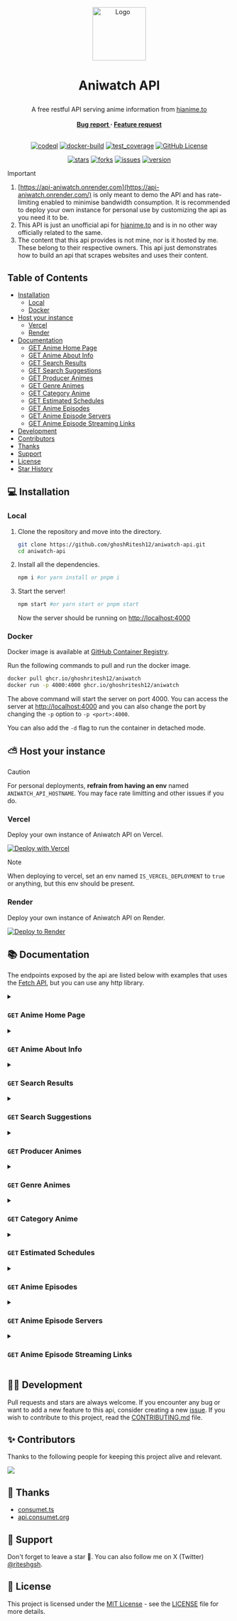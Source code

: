 <p align="center">
  <a href="https://github.com/ghoshRitesh12/aniwatch-api">
    <img 
      src="https://github.com/ghoshRitesh12/aniwatch-api/blob/main/public/img/img1.gif?raw=true" 
      alt="Logo" 
      width="120" 
      height="120"
      decoding="async"
      fetchpriority="high"
    />
  </a>
</p>

# <p align="center">Aniwatch API</p>

<div align="center">
  A free restful API serving anime information from <a href="https://hianime.to" target="_blank">hianime.to</a>
  <br/><br/>
  <strong>
    <a 
      href="https://github.com/ghoshRitesh12/aniwatch-api/issues/new?assignees=ghoshRitesh12&labels=bug&template=bug-report.yml"
    > 
      Bug report
    </a>
    ·
    <a 
      href="https://github.com/ghoshRitesh12/aniwatch-api/issues/new?assignees=ghoshRitesh12&labels=enhancement&template=feature-request.md"
    >
      Feature request
    </a>
  </strong>
</div>

<br/>

<div align="center">

[![codeql](https://github.com/ghoshRitesh12/aniwatch-api/actions/workflows/codeql-analysis.yml/badge.svg)](https://github.com/ghoshRitesh12/aniwatch-api/actions/workflows/codeql-analysis.yml)
[![docker-build](https://github.com/ghoshRitesh12/aniwatch-api/actions/workflows/docker-build.yml/badge.svg)](https://github.com/ghoshRitesh12/aniwatch-api/actions/workflows/docker-build.yml)
[![test_coverage](https://github.com/ghoshRitesh12/aniwatch-api/actions/workflows/test.yml/badge.svg)](https://github.com/ghoshRitesh12/aniwatch-api/actions/workflows/test.yml)
[![GitHub License](https://img.shields.io/github/license/ghoshRitesh12/aniwatch-api?logo=github&logoColor=%23959da5&labelColor=%23292e34&color=%2331c754)](https://github.com/ghoshRitesh12/aniwatch-api/blob/main/LICENSE)

</div>

<div align="center">

[![stars](https://img.shields.io/github/stars/ghoshRitesh12/aniwatch-api?style=social)](https://github.com/ghoshRitesh12/aniwatch-api/stargazers)
[![forks](https://img.shields.io/github/forks/ghoshRitesh12/aniwatch-api?style=social)](https://github.com/ghoshRitesh12/aniwatch-api/network/members)
[![issues](https://img.shields.io/github/issues/ghoshRitesh12/aniwatch-api?style=social&logo=github)](https://github.com/ghoshRitesh12/aniwatch-api/issues?q=is%3Aissue+is%3Aopen+)
[![version](https://img.shields.io/github/v/release/ghoshRitesh12/aniwatch-api?display_name=release&style=social&logo=github)](https://github.com/ghoshRitesh12/aniwatch-api/releases/latest)

</div>

> [!IMPORTANT]
>
> 1. [https://api-aniwatch.onrender.com](https://api-aniwatch.onrender.com/) is only meant to demo the API and has rate-limiting enabled to minimise bandwidth consumption. It is recommended to deploy your own instance for personal use by customizing the api as you need it to be.
> 2. This API is just an unofficial api for [hianime.to](https://hianime.to) and is in no other way officially related to the same.
> 3. The content that this api provides is not mine, nor is it hosted by me. These belong to their respective owners. This api just demonstrates how to build an api that scrapes websites and uses their content.

## Table of Contents

- [Installation](#installation)
  - [Local](#local)
  - [Docker](#docker)
- [Host your instance](#-host-your-instance)
  - [Vercel](#vercel)
  - [Render](#render)
- [Documentation](#documentation)
  - [GET Anime Home Page](#get-anime-home-page)
  - [GET Anime About Info](#get-anime-about-info)
  - [GET Search Results](#get-search-results)
  - [GET Search Suggestions](#get-search-suggestions)
  - [GET Producer Animes](#get-producer-animes)
  - [GET Genre Animes](#get-genre-animes)
  - [GET Category Anime](#get-category-anime)
  - [GET Estimated Schedules](#get-estimated-schedules)
  - [GET Anime Episodes](#get-anime-episodes)
  - [GET Anime Episode Servers](#get-anime-episode-servers)
  - [GET Anime Episode Streaming Links](#get-anime-episode-streaming-links)
- [Development](#development)
- [Contributors](#contributors)
- [Thanks](#thanks)
- [Support](#support)
- [License](#license)
- [Star History](#star-history)

## <span id="installation">💻 Installation</span>

### Local

1. Clone the repository and move into the directory.

   ```bash
   git clone https://github.com/ghoshRitesh12/aniwatch-api.git
   cd aniwatch-api
   ```

2. Install all the dependencies.

   ```bash
   npm i #or yarn install or pnpm i
   ```

3. Start the server!

   ```bash
   npm start #or yarn start or pnpm start
   ```

   Now the server should be running on [http://localhost:4000](http://localhost:4000)

### Docker

Docker image is available at [GitHub Container Registry](https://github.com/ghoshRitesh12/aniwatch-api/pkgs/container/aniwatch).

Run the following commands to pull and run the docker image.

```bash
docker pull ghcr.io/ghoshritesh12/aniwatch
docker run -p 4000:4000 ghcr.io/ghoshritesh12/aniwatch
```

The above command will start the server on port 4000. You can access the server at [http://localhost:4000](http://localhost:4000) and you can also change the port by changing the `-p` option to `-p <port>:4000`.

You can also add the `-d` flag to run the container in detached mode.

## <span id="host-your-instance">⛅ Host your instance</span>

> [!CAUTION]
>
> For personal deployments, **refrain from having an env** named `ANIWATCH_API_HOSTNAME`. You may face rate limitting and other issues if you do.

### Vercel

Deploy your own instance of Aniwatch API on Vercel.

[![Deploy with Vercel](https://vercel.com/button)](https://vercel.com/new/clone?repository-url=https://github.com/ghoshRitesh12/aniwatch-api)

> [!NOTE]
>
> When deploying to vercel, set an env named `IS_VERCEL_DEPLOYMENT` to `true` or anything, but this env should be present.

### Render

Deploy your own instance of Aniwatch API on Render.

[![Deploy to Render](https://render.com/images/deploy-to-render-button.svg)](https://render.com/deploy?repo=https://github.com/ghoshRitesh12/aniwatch-api)

## <span id="documentation">📚 Documentation</span>

The endpoints exposed by the api are listed below with examples that uses the [Fetch API](https://developer.mozilla.org/en-US/docs/Web/API/Fetch_API), but you can use any http library.

<details>

<summary>

### `GET` Anime Home Page

</summary>

#### Endpoint

```bash
https://api-aniwatch.onrender.com/anime/home
```

#### Request sample

```javascript
const resp = await fetch("https://api-aniwatch.onrender.com/anime/home");
const data = await resp.json();
console.log(data);
```

#### Response Schema

```javascript
{
  genres: ["Action", "Cars", "Adventure", ...],
  latestEpisodeAnimes: [
    {
      id: string,
      name: string,
      poster: string,
      type: string,
      episodes: {
        sub: number,
        dub: number,
      }
    },
    {...},
  ],
  spotlightAnimes: [
    {
      id: string,
      name: string,
      jname: string,
      poster: string,
      description: string,
      rank: number,
      otherInfo: string[],
      episodes: {
        sub: number,
        dub: number,
      },
    },
    {...},
  ],
  top10Animes: {
    today: [
      {
        episodes: {
          sub: number,
          dub: number,
        },
        id: string,
        name: string,
        poster: string,
        rank: number
      },
      {...},
    ],
    month: [...],
    week: [...]
  },
  topAiringAnimes: [
    {
      id: string,
      name: string,
      jname: string,
      poster: string,
    },
    {...},
  ],
  topUpcomingAnimes: [
    {
      id: string,
      name: string,
      poster: string,
      duration: string,
      type: string,
      rating: string,
      episodes: {
        sub: number,
        dub: number,
      }
    },
    {...},
  ],
  trendingAnimes: [
    {
      id: string,
      name: string,
      poster: string,
      rank: number,
    },
    {...},
  ],
  mostPopularAnimes: [
    {
      id: string,
      name: string,
      poster: string,
      type: string,
      episodes: {
        sub: number,
        dub: number,
      }
    },
    {...},
  ],
  mostFavoriteAnimes: [
    {
      id: string,
      name: string,
      poster: string,
      type: string,
      episodes: {
        sub: number,
        dub: number,
      }
    },
    {...},
  ],
  latestCompletedAnimes: [
    {
      id: string,
      name: string,
      poster: string,
      type: string,
      episodes: {
        sub: number,
        dub: number,
      }
    },
    {...},
  ],
}

```

[🔼 Back to Top](#table-of-contents)

</details>

<details>

<summary>

### `GET` Anime About Info

</summary>

#### Endpoint

```sh
https://api-aniwatch.onrender.com/anime/info?id={anime-id}
```

#### Query Parameters

| Parameter |  Type  |             Description              | Required? | Default |
| :-------: | :----: | :----------------------------------: | :-------: | :-----: |
|   `id`    | string | The unique anime id (in kebab case). |    Yes    |   --    |

#### Request sample

```javascript
const resp = await fetch(
  "https://api-aniwatch.onrender.com/anime/info?id=attack-on-titan-112"
);
const data = await resp.json();
console.log(data);
```

#### Response Schema

```javascript
{
  anime: [
    info: {
      id: string,
      name: string,
      poster: string,
      description: string,
      stats: {
        rating: string,
        quality: string,
        episodes: {
          sub: number,
          dub: number
        },
        type: string,
        duration: string
      },
      promotionalVideos: [
        {
          title: string | undefined,
          source: string | undefined,
          thumbnail: string | undefined
        },
        {...},
      ],
      characterVoiceActor: [
        {
          character: {
            id: string,
            poster: string,
            name: string,
            cast: string
          },
          voiceActor: {
            id: string,
            poster: string,
            name: string,
            cast: string
          }
        },
        {...},
      ]
    }
    moreInfo: {
      aired: string,
      genres: ["Action", "Mystery", ...],
      status: string,
      studios: string,
      duration: string
      ...
    }
  ],
  mostPopularAnimes: [
    {
      episodes: {
        sub: number,
        dub: number,
      },
      id: string,
      jname: string,
      name: string,
      poster: string,
      type: string
    },
    {...},
  ],
  recommendedAnimes: [
    {
      id: string,
      name: string,
      poster: string,
      duration: string,
      type: string,
      rating: string,
      episodes: {
        sub: number,
        dub: number,
      }
    },
    {...},
  ],
  relatedAnimes: [
    {
      id: string,
      name: string,
      poster: string,
      duration: string,
      type: string,
      rating: string,
      episodes: {
        sub: number,
        dub: number,
      }
    },
    {...},
  ],
  seasons: [
    {
      id: string,
      name: string,
      title: string,
      poster: string,
      isCurrent: boolean
    },
    {...}
  ]
}
```

[🔼 Back to Top](#table-of-contents)

</details>

<details>

<summary>

### `GET` Search Results

</summary>

#### Endpoint

```sh
# basic example
https://api-aniwatch.onrender.com/anime/search?q={query}&page={page}

# advanced example
https://api-aniwatch.onrender.com/anime/search?q={query}&genres={genres}&type={type}&sort={sort}&season={season}&language={sub_or_dub}&status={status}&rated={rating}&start_date={yyyy-mm-dd}&end_date={yyyy-mm-dd}&score={score}
```

#### Query Parameters

|  Parameter   |  Type  |                            Description                            | Required? | Default |
| :----------: | :----: | :---------------------------------------------------------------: | :-------: | :-----: |
|     `q`      | string | The search query, i.e. the title of the item you are looking for. |    Yes    |   --    |
|    `page`    | number |                  The page number of the result.                   |    No     |   `1`   |
|    `type`    | string |                  Type of the anime. eg: `movie`                   |    No     |   --    |
|   `status`   | string |            Status of the anime. eg: `finished-airing`             |    No     |   --    |
|   `rated`    | string |             Rating of the anime. eg: `r+` or `pg-13`              |    No     |   --    |
|   `score`    | string |           Score of the anime. eg: `good` or `very-good`           |    No     |   --    |
|   `season`   | string |              Season of the aired anime. eg: `spring`              |    No     |   --    |
|  `language`  | string |     Language category of the anime. eg: `sub` or `sub-&-dub`      |    No     |   --    |
| `start_date` | string |       Start date of the anime(yyyy-mm-dd). eg: `2014-10-2`        |    No     |   --    |
|  `end_date`  | string |        End date of the anime(yyyy-mm-dd). eg: `2010-12-4`         |    No     |   --    |
|    `sort`    | string |      Order of sorting the anime result. eg: `recently-added`      |    No     |   --    |
|   `genres`   | string |   Genre of the anime, separated by commas. eg: `isekai,shounen`   |    No     |   --    |

> [!TIP]
> For both `start_date` and `end_date`, year must be mentioned. If you wanna omit date or month specify `0` instead.
> Eg: omitting date -> 2014-10-0, omitting month -> 2014-0-12, omitting both -> 2014-0-0

#### Request sample

```javascript
// basic example
const resp = await fetch(
  "https://api-aniwatch.onrender.com/anime/search?q=titan&page=1"
);
const data = await resp.json();
console.log(data);

// advanced example
const resp = await fetch(
  "https://api-aniwatch.onrender.com/anime/search?q=girls&genres=action,adventure&type=movie&sort=score&season=spring&language=dub&status=finished-airing&rated=pg-13&start_date=2014-0-0&score=good"
);
const data = await resp.json();
console.log(data);
```

#### Response Schema

```javascript
{
  animes: [
    {
      id: string,
      name: string,
      poster: string,
      duration: string,
      type: string,
      rating: string,
      episodes: {
        sub: number,
        dub: number,
      }
    },
    {...},
  ],
  mostPopularAnimes: [
    {
      episodes: {
        sub: number,
        dub: number,
      },
      id: string,
      jname: string,
      name: string,
      poster: string,
      type: string
    },
    {...},
  ],
  currentPage: 1,
  totalPages: 1,
  hasNextPage: false,
  searchQuery: string,
  searchFilters: {
    [filter_name]: [filter_value]
    ...
  }
}
```

[🔼 Back to Top](#table-of-contents)

</details>

<details>

<summary>

### `GET` Search Suggestions

</summary>

#### Endpoint

```sh
https://api-aniwatch.onrender.com/anime/search/suggest?q={query}
```

#### Query Parameters

| Parameter |  Type  |         Description          | Required? | Default |
| :-------: | :----: | :--------------------------: | :-------: | :-----: |
|    `q`    | string | The search suggestion query. |    Yes    |   --    |

#### Request sample

```javascript
const resp = await fetch(
  "https://api-aniwatch.onrender.com/anime/search/suggest?q=monster"
);
const data = await resp.json();
console.log(data);
```

#### Response Schema

```javascript
{
  suggestions: [
    {
      id: string,
      name: string,
      poster: string,
      jname: string,
      moreInfo: ["Jan 21, 2022", "Movie", "17m"]
    },
    {...},
  ],
}
```

[🔼 Back to Top](#table-of-contents)

</details>

<details>

<summary>

### `GET` Producer Animes

</summary>

#### Endpoint

```sh
https://api-aniwatch.onrender.com/anime/producer/{name}?page={page}
```

#### Path Parameters

| Parameter |  Type  |                 Description                 | Required? | Default |
| :-------: | :----: | :-----------------------------------------: | :-------: | :-----: |
|  `name`   | string | The name of anime producer (in kebab case). |    Yes    |   --    |

#### Query Parameters

| Parameter |  Type  |          Description           | Required? | Default |
| :-------: | :----: | :----------------------------: | :-------: | :-----: |
|  `page`   | number | The page number of the result. |    No     |   `1`   |

#### Request sample

```javascript
const resp = await fetch(
  "https://api-aniwatch.onrender.com/anime/producer/toei-animation?page=2"
);
const data = await resp.json();
console.log(data);
```

#### Response Schema

```javascript
{
  producerName: "Toei Animation Anime",
  animes: [
    {
      id: string,
      name: string,
      poster: string,
      duration: string,
      type: string,
      rating: string,
      episodes: {
        sub: number,
        dub: number,
      }
    },
    {...},
  ],
  top10Animes: {
    today: [
      {
        episodes: {
          sub: number,
          dub: number,
        },
        id: string,
        name: string,
        poster: string,
        rank: number
      },
      {...},
    ],
    month: [...],
    week: [...]
  },
  topAiringAnimes: [
    {
      episodes: {
        sub: number,
        dub: number,
      },
      id: string,
      jname: string,
      name: string,
      poster: string,
      type: string
    },
    {...},
  ],
  currentPage: 2,
  totalPages: 11,
  hasNextPage: true,
}
```

[🔼 Back to Top](#table-of-contents)

</details>

<details>

<summary>

### `GET` Genre Animes

</summary>

#### Endpoint

```sh
https://api-aniwatch.onrender.com/anime/genre/{name}?page={page}
```

#### Path Parameters

| Parameter |  Type  |               Description                | Required? | Default |
| :-------: | :----: | :--------------------------------------: | :-------: | :-----: |
|  `name`   | string | The name of anime genre (in kebab case). |    Yes    |   --    |

#### Query Parameters

| Parameter |  Type  |          Description           | Required? | Default |
| :-------: | :----: | :----------------------------: | :-------: | :-----: |
|  `page`   | number | The page number of the result. |    No     |   `1`   |

#### Request sample

```javascript
const resp = await fetch(
  "https://api-aniwatch.onrender.com/anime/genre/shounen?page=2"
);
const data = await resp.json();
console.log(data);
```

#### Response Schema

```javascript
{
  genreName: "Shounen Anime",
  animes: [
    {
      id: string,
      name: string,
      poster: string,
      duration: string,
      type: string,
      rating: string,
      episodes: {
        sub: number,
        dub: number,
      }
    },
    {...},
  ],
  genres: ["Action", "Cars", "Adventure", ...],
  topAiringAnimes: [
    {
      episodes: {
        sub: number,
        dub: number,
      },
      id: string,
      jname: string,
      name: string,
      poster: string,
      type: string
    },
    {...},
  ],
  currentPage: 2,
  totalPages: 38,
  hasNextPage: true
}
```

[🔼 Back to Top](#table-of-contents)

</details>

<details>

<summary>

### `GET` Category Anime

</summary>

#### Endpoint

```sh
https://api-aniwatch.onrender.com/anime/{category}?page={page}
```

#### Path Parameters

| Parameter  |  Type  |      Description       | Required? | Default |
| :--------: | :----: | :--------------------: | :-------: | :-----: |
| `category` | string | The category of anime. |    Yes    |   --    |

#### Query Parameters

| Parameter |  Type  |          Description           | Required? | Default |
| :-------: | :----: | :----------------------------: | :-------: | :-----: |
|  `page`   | number | The page number of the result. |    No     |   `1`   |

#### Request sample

```javascript
// categories -> "most-favorite", "most-popular", "subbed-anime", "dubbed-anime", "recently-updated", "recently-added", "top-upcoming", "top-airing", "movie", "special", "ova", "ona", "tv", "completed"

const resp = await fetch("https://api-aniwatch.onrender.com/anime/tv?page=2");
const data = await resp.json();
console.log(data);
```

#### Response Schema

```javascript
{
  category: "TV Series Anime",
  animes: [
    {
      id: string,
      name: string,
      poster: string,
      duration: string,
      type: string,
      rating: string,
      episodes: {
        sub: number,
        dub: number,
      }
    },
    {...},
  ],
  genres: ["Action", "Cars", "Adventure", ...],
  top10Animes: {
    today: [
      {
        episodes: {
          sub: number,
          dub: number,
        },
        id: string,
        name: string,
        poster: string,
        rank: number
      },
      {...},
    ],
    month: [...],
    week: [...]
  },
  currentPage: 2,
  totalPages: 100,
  hasNextPage: true
}
```

[🔼 Back to Top](#table-of-contents)

</details>

<details>

<summary>

### `GET` Estimated Schedules

</summary>

#### Endpoint

```sh
https://api-aniwatch.onrender.com/anime/schedule?date={date}
```

#### Query Parameters

|      Parameter      |  Type  |                             Description                              | Required? | Default |
| :-----------------: | :----: | :------------------------------------------------------------------: | :-------: | :-----: |
| `date (yyyy-mm-dd)` | string | The date of the desired schedule. (months & days must have 2 digits) |    Yes    |   --    |

#### Request sample

```javascript
const resp = await fetch(
  "https://api-aniwatch.onrender.com/anime/schedule?date=2023-01-14"
);
const data = await resp.json();
console.log(data);
```

#### Response Schema

```javascript
{
  scheduledAnimes: [
    {
      id: string,
      time: string, // 24 hours format
      name: string,
      jname: string,
      airingTimestamp: number,
      secondsUntilAiring: number
    },
    {...}
  ]
}
```

[🔼 Back to Top](#table-of-contents)

</details>

<details>

<summary>

### `GET` Anime Episodes

</summary>

#### Endpoint

```sh
https://api-aniwatch.onrender.com/anime/episodes/{animeId}
```

#### Path Parameters

| Parameter |  Type  |     Description      | Required? | Default |
| :-------: | :----: | :------------------: | :-------: | :-----: |
| `animeId` | string | The unique anime id. |    Yes    |   --    |

#### Request sample

```javascript
const resp = await fetch(
  "https://api-aniwatch.onrender.com/anime/episodes/steinsgate-3"
);
const data = await resp.json();
console.log(data);
```

#### Response Schema

```javascript
{
  totalEpisodes: 24,
  episodes: [
    {
      number: 1,
      title: "Turning Point",
      episodeId: "steinsgate-3?ep=213"
      isFiller: false,
    },
    {...}
  ]
}
```

[🔼 Back to Top](#table-of-contents)

</details>

<details>

<summary>

### `GET` Anime Episode Servers

</summary>

#### Endpoint

```sh
https://api-aniwatch.onrender.com/anime/servers?episodeId={id}
```

#### Query Parameters

|  Parameter  |  Type  |      Description       | Required? | Default |
| :---------: | :----: | :--------------------: | :-------: | :-----: |
| `episodeId` | string | The unique episode id. |    Yes    |   --    |

#### Request sample

```javascript
const resp = await fetch(
  "https://api-aniwatch.onrender.com/anime/servers?episodeId=steinsgate-0-92?ep=2055"
);
const data = await resp.json();
console.log(data);
```

#### Response Schema

```javascript
{
  episodeId: "steinsgate-0-92?ep=2055",
  episodeNo: 5,
  sub: [
    {
      serverId: 4,
      serverName: "vidstreaming",
    },
    {...}
  ],
  dub: [
    {
      serverId: 1,
      serverName: "megacloud",
    },
    {...}
  ],
  raw: [
    {
      serverId: 1,
      serverName: "megacloud",
    },
    {...}
  ],
}
```

[🔼 Back to Top](#table-of-contents)

</details>

<details>

<summary>

### `GET` Anime Episode Streaming Links

</summary>

#### Endpoint

```sh
https://api-aniwatch.onrender.com/anime/episode-srcs?id={episodeId}&server={server}&category={category}
```

#### Query Parameters

| Parameter  |  Type  |                     Description                      | Required? |     Default      |
| :--------: | :----: | :--------------------------------------------------: | :-------: | :--------------: |
|    `id`    | string |                The id of the episode.                |    Yes    |        --        |
|  `server`  | string |               The name of the server.                |    No     | `"vidstreaming"` |
| `category` | string | The category of the episode ('sub', 'dub' or 'raw'). |    No     |     `"sub"`      |

#### Request sample

```javascript
const resp = await fetch(
  "https://api-aniwatch.onrender.com/anime/episode-srcs?id=steinsgate-3?ep=230&server=vidstreaming&category=dub"
);
const data = await resp.json();
console.log(data);
```

#### Response Schema

```javascript
{
  headers: {
    Referer: string,
    "User-Agent": string,
    ...
  },
  sources: [
    {
      url: string, // .m3u8 hls streaming file
      isM3U8: boolean,
      quality?: string,
    },
    {...}
  ],
  subtitles: [
    {
      lang: "English",
      url: string, // .vtt subtitle file
    },
    {...}
  ],
  anilistID: number | null,
  malID: number | null,
}
```

[🔼 Back to Top](#table-of-contents)

</details>

## <span id="development">👨‍💻 Development</span>

Pull requests and stars are always welcome. If you encounter any bug or want to add a new feature to this api, consider creating a new [issue](https://github.com/ghoshRitesh12/aniwatch-api/issues). If you wish to contribute to this project, read the [CONTRIBUTING.md](https://github.com/ghoshRitesh12/aniwatch-api/blob/main/CONTRIBUTING.md) file.

## <span id="contributors">✨ Contributors</span>

Thanks to the following people for keeping this project alive and relevant.

[![](https://contrib.rocks/image?repo=ghoshRitesh12/aniwatch-api)](https://github.com/ghoshRitesh12/aniwatch-api/graphs/contributors)

## <span id="thanks">🤝 Thanks</span>

- [consumet.ts](https://github.com/consumet/consumet.ts)
- [api.consumet.org](https://github.com/consumet/api.consumet.org)

## <span id="support">🙌 Support</span>

Don't forget to leave a star 🌟. You can also follow me on X (Twitter) [@riteshgsh](https://x.com/riteshgsh).

## <span id="license">📜 License</span>

This project is licensed under the [MIT License](https://opensource.org/license/mit/) - see the [LICENSE](https://github.com/ghoshRitesh12/aniwatch-api/blob/main/LICENSE) file for more details.

<br/>

<img
  id="star-history" 
  src="https://starchart.cc/ghoshRitesh12/aniwatch-api.svg?variant=adaptive"
  alt=""
/>
